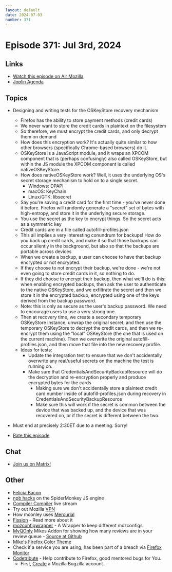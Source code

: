 ```yaml
---
layout: default
date: 2024-07-03
number: 371
---
```


# Episode 371: Jul 3rd, 2024

## Links
* [Watch this episode on Air Mozilla](https://mzl.la/joy-of-coding-2024-07-03)
* [Joplin Agenda](https://mikeconley.ca/joc/agendas/Episode-0371.html)

## Topics
* Designing and writing tests for the OSKeyStore recovery mechanism
  - Firefox has the ability to store payment methods (credit cards)
  - We never want to store the credit cards in plaintext on the filesystem
  - So therefore, we must encrypt the credit cards, and only decrypt them on demand
  - How does this encryption work? It's actually quite similar to how other browsers (specifically Chrome-based browsers) do it.
  - OSKeyStore is a JavaScript module, and it wraps an XPCOM component that is (perhaps confusingly) also called OSKeyStore, but within the JS module the XPCOM component is called nativeOSKeyStore.
  - How does nativeOSKeyStore work? Well, it uses the underlying OS's secret storage mechanism to hold on to a single secret.
    - Windows: DPAPI
    - macOS: KeyChain
    - Linux/GTK: libsecret
  - Say you're saving a credit card for the first time - you've never done it before. Firefox will randomly generate a "secret" set of bytes with high-entropy, and store it in the underlying secure storage.
  - You use the secret as the key to encrypt things. So the secret acts as a symmetric key
  - Credit cards are in a file called autofill-profiles.json
  - This all implies a very interesting conundrum for backups! How do you back up credit cards, and make it so that those backups can occur silently in the background, but also so that the backups are portable across devices
  - When we create a backup, a user can choose to have that backup encrypted or not encrypted.
  - If they choose to not encrypt their backup, we're done - we're not even going to store credit cards in it, so nothing to do.
  - If they did choose to encrypt their backup, then what we'll do is this: when enabling encrypted backups, then ask the user to authenticate to the native OSKeyStore, and we exfiltrate the secret and then we store it in the encrypted backup, encrypted using one of the keys derived from the backup password.
  - Note: this is only as secure as the user's backup password. We need to encourage users to use a very strong one.
  - Then at recovery time, we create a secondary temporary OSKeyStore instance, unwrap the original secret, and then use the temporary OSKeyStore to decrypt the credit cards, and then we re-encrypt them using the "local" OSKeyStore (the one that is used on the current machine). Then we overwrite the original autofill-profiles.json, and then move that file into the new recovery profile.
  - Ideas for tests:
    - Update the integration test to ensure that we don't accidentally overwrite any real/useful secrets on the machine the test is running on.
    - Make sure that CredentialsAndSecurityBackupResource will do the decryption and re-encryption properly and produce encrypted bytes for the cards
      - Making sure we don't accidentally store a plaintext credit card number inside of autofill-profiles.json during recovery in CredentialsAndSecurityBackupResource
      - Make sure this will work if the secret is common between the device that was backed up, and the device that was recovered on, or if the secret is different between the two.
* Must end at precisely 2:30ET due to a meeting. Sorry!


* [Rate this episode](https://forms.gle/tFjRn2B37jPDGmGu9)

## Chat
* [Join us on Matrix!](https://matrix.to/#/!enWuAmKDOEEPYejXRk:mozilla.org?via=mozilla.org&via=raim.ist)

## Other
* [Felicia Bacon](https://www.youtube.com/channel/UCMtqVykGztIYmj7OpFf7oeQ/videos)
* [npb hacks](https://www.twitch.tv/BackToTheCode) on the SpiderMonkey JS engine
* [Compiler Compiler](https://www.twitch.tv/codehag) live stream
* Try out Mozilla [VPN](https://vpn.mozilla.org/)
* How mconley uses [Mercurial](https://mikeconley.github.io/documents/How_mconley_uses_Mercurial_for_Mozilla_code)
* [Fission](https://firefox-source-docs.mozilla.org/dom/dom/Fission.html) - Read more about it
* [mozconfigwrapper](https://github.com/ahal/mozconfigwrapper) - A Wrapper to keep different mozconfigs
* [MyQOnly](https://addons.mozilla.org/en-US/firefox/addon/myqonly/) Mikes Addon for showing how many reviews are in your review queue - [Source at Github](https://github.com/mikeconley/myqonly)
* [Mike's Firefox Color Theme](https://addons.mozilla.org/en-US/firefox/addon/electricbluegaloo/)
* Check if a service you are using, has been part of a breach via [Firefox Monitor](https://monitor.firefox.com/breaches)
* [Codetribute](https://codetribute.mozilla.org/) - Help contribute to Firefox, good mentored bugs for You.
  - First, [Create](https://bugzilla.mozilla.org/createaccount.cgi) a Mozilla Bugzilla account.

